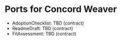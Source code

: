 <!-- Updated: 2025-09-18T13:32:25.874Z -->
# Ports for Concord Weaver

- AdoptionChecklist: TBD (contract)
- ReadmeDraft: TBD (contract)
- FitAssessment: TBD (contract)
